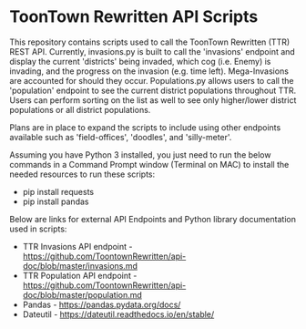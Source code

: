 # ToonTown Rewritten API Scripts

This repository contains scripts used to call the ToonTown Rewritten (TTR) REST API. Currently, invasions.py is built to call the 'invasions' endpoint and display the current 'districts' being invaded, which cog (i.e. Enemy) is invading, and the progress on the invasion (e.g. time left). Mega-Invasions are accounted for should they occur. Populations.py allows users to call the 'population' endpoint to see the current district populations throughout TTR. Users can perform sorting on the list as well to see only higher/lower district populations or all district populations.

Plans are in place to expand the scripts to include using other endpoints available such as 'field-offices', 'doodles', and 'silly-meter'.

Assuming you have Python 3 installed, you just need to run the below commands in a Command Prompt window (Terminal on MAC) to install the needed resources to run these scripts:

* pip install requests
* pip install pandas

Below are links for external API Endpoints and Python library documentation used in scripts:

* TTR Invasions API endpoint - https://github.com/ToontownRewritten/api-doc/blob/master/invasions.md
* TTR Population API endpoint - https://github.com/ToontownRewritten/api-doc/blob/master/population.md
* Pandas - https://pandas.pydata.org/docs/
* Dateutil - https://dateutil.readthedocs.io/en/stable/

